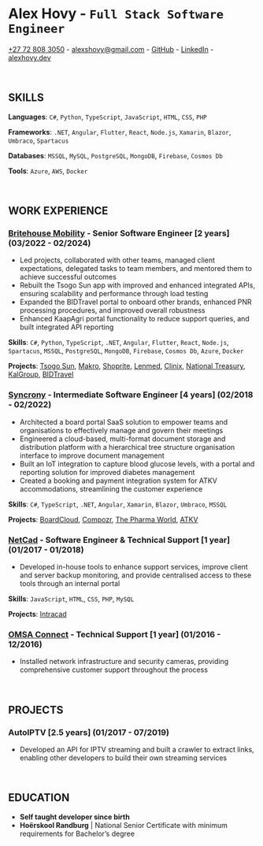 # Alex Hovy - `Full Stack Software Engineer`

[+27 72 808 3050](tel:+27728083050) - [alexshovy@gmail.com](alexshovy@gmail.com) - [GitHub](https://github.com/AlexHovy) - [LinkedIn](https://www.linkedin.com/in/alexhovy) - [alexhovy.dev](https://alexhovy.dev)

<br />

## SKILLS

**Languages**: `C#`, `Python`, `TypeScript`, `JavaScript`, `HTML`, `CSS`, `PHP`

**Frameworks**: `.NET`, `Angular`, `Flutter`, `React`, `Node.js`, `Xamarin`, `Blazor`, `Umbraco`, `Spartacus`

**Databases**: `MSSQL`, `MySQL`, `PostgreSQL`, `MongoDB`, `Firebase`, `Cosmos Db`

**Tools**: `Azure`, `AWS`, `Docker`

<br />

## WORK EXPERIENCE

### [Britehouse Mobility](https://www.britehousemobility.com/) - Senior Software Engineer [2 years] (03/2022 - 02/2024)

* Led projects, collaborated with other teams, managed client expectations, delegated tasks to team members, and mentored them to achieve successful outcomes
* Rebuilt the Tsogo Sun app with improved and enhanced integrated APIs, ensuring scalability and performance through load testing
* Expanded the BIDTravel portal to onboard other brands, enhanced PNR processing procedures, and improved overall robustness
* Enhanced KaapAgri portal functionality to reduce support queries, and built integrated API reporting

**Skills**: `C#`, `Python`, `TypeScript`, `.NET`, `Angular`, `Flutter`, `React`, `Node.js`, `Spartacus`, `MSSQL`, `PostgreSQL`, `MongoDB`, `Firebase`, `Cosmos Db`, `Azure`, `Docker`

**Projects**: [Tsogo Sun](https://www.tsogosun.com/), [Makro](https://www.makro.co.za/), [Shoprite](https://www.shoprite.co.za/), [Lenmed](https://www.lenmed.co.za/), [Clinix](https://clinix.co.za/), [National Treasury](http://www.treasury.gov.za/), [KalGroup](https://www.kalgroup.co.za/), [BIDTravel](https://www.bidtravel.co.za/)


### [Syncrony](https://syncrony.com/) - Intermediate Software Engineer [4 years] (02/2018 - 02/2022)

* Architected a board portal SaaS solution to empower teams and organisations to effectively manage and govern their meetings
* Engineered a cloud-based, multi-format document storage and distribution platform with a hierarchical tree structure organisation interface to improve document management
* Built an IoT integration to capture blood glucose levels, with a portal and reporting solution for improved diabetes management
* Created a booking and payment integration system for ATKV accommodations, streamlining the customer experience

**Skills**: `C#`, `TypeScript`, `.NET`, `Angular`, `Xamarin`, `Blazor`, `Umbraco`, `MSSQL`

**Projects**: [BoardCloud](https://boardcloud.org/), [Compozr](https://compozr.net/), [The Pharma World](https://thepharmaworld.co.za/), [ATKV](https://atkv.org.za/)


### [NetCad](https://www.netcadgroup.co.za/) - Software Engineer & Technical Support [1 year] (01/2017 - 01/2018)

* Developed in-house tools to enhance support services, improve client and server backup monitoring, and provide centralised access to these tools through an internal portal

**Skills**: `JavaScript`, `HTML`, `CSS`, `PHP`, `MySQL`

**Projects**: [Intracad](http://intracad.co.za/)


### [OMSA Connect](https://omsa-connect.co.za/) - Technical Support [1 year] (01/2016 - 12/2016)
* Installed network infrastructure and security cameras, providing comprehensive customer support throughout the process

<br />

## PROJECTS

### AutoIPTV [2.5 years] (01/2017 - 07/2019)

* Developed an API for IPTV streaming and built a crawler to extract links, enabling other developers to build their own streaming services

<br />

## EDUCATION

* **Self taught developer since birth**
* **Hoërskool Randburg** | National Senior Certificate with minimum requirements for Bachelor’s degree
